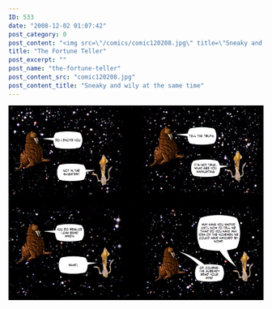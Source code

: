 ```yaml
---
ID: 533
date: "2008-12-02 01:07:42"
post_category: 0
post_content: "<img src=\"/comics/comic120208.jpg\" title=\"Sneaky and wily at the same time\" />"
title: "The Fortune Teller"
post_excerpt: ""
post_name: "the-fortune-teller"
post_content_src: "comic120208.jpg"
post_content_title: "Sneaky and wily at the same time"
---
```



[![Sneaky and wily at the same time](/comics-hi-res/comic120208.jpg)](/comics-hi-res/comic120208.jpg "Sneaky and wily at the same time")
